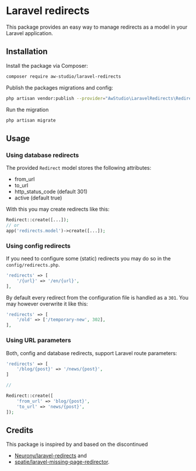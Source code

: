# Laravel redirects

This package provides an easy way to manage redirects as a model in your Laravel application.

## Installation

Install the package via Composer:

```sh
composer require aw-studio/laravel-redirects
```

Publish the packages migrations and config:

```sh
php artisan vendor:publish --provider="AwStudio\LaravelRedirects\RedirectsServiceProvider"
```

Run the migration

```sh
php artisan migrate
```

## Usage

### Using database redirects

The provided `Redirect` model stores the following attributes:

- from_url
- to_url
- http_status_code (default 301)
- active (default true)

With this you may create redirects like this:

```php
Redirect::create([...]);
// or
app('redirects.model')->create([...]);
```

### Using config redirects

If you need to configure some (static) redirects you may do so in the `config/redirects.php`.

```php
'redirects' => [
    '/{url}' => '/en/{url}',
],
```

By default every redirect from the configuration file is handled as a `301`.
You may however overwrite it like this:

```php
'redirects' => [
    '/old' => ['/temporary-new', 302],
],
```

### Using URL parameters

Both, config and database redirects, support Laravel route parameters:

```php
'redirects' => [
    '/blog/{post}' => '/news/{post}',
]

//

Redirect::create([
    'from_url' => 'blog/{post}',
    'to_url' => 'news/{post}',
]);
```

## Credits

This package is inspired by and based on the discontinued

- [Neurony/laravel-redirects](https://github.com/Neurony/laravel-redirects) and
- [spatie/laravel-missing-page-redirector](https://github.com/spatie/laravel-missing-page-redirector).
